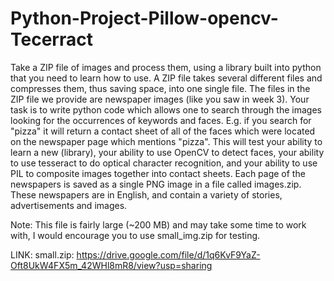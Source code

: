 # Python-Project-Pillow-opencv-Tecerract
Take a ZIP file of images and process them, using a library built into python that you need to learn how to use. A ZIP file takes several different files and compresses them, thus saving space, into one single file. The files in the ZIP file we provide are newspaper images (like you saw in week 3). Your task is to write python code which allows one to search through the images looking for the occurrences of keywords and faces. E.g. if you search for "pizza" it will return a contact sheet of all of the faces which were located on the newspaper page which mentions "pizza". This will test your ability to learn a new (library), your ability to use OpenCV to detect faces, your ability to use tesseract to do optical character recognition, and your ability to use PIL to composite images together into contact sheets.
Each page of the newspapers is saved as a single PNG image in a file called images.zip. These newspapers are in English, and contain a variety of stories, advertisements and images. 

Note: This file is fairly large (~200 MB) and may take some time to work with, I would encourage you to use small_img.zip for testing.

LINK:
small.zip:
https://drive.google.com/file/d/1q6KvF9YaZ-Oft8UkW4FX5m_42WHl8mR8/view?usp=sharing
